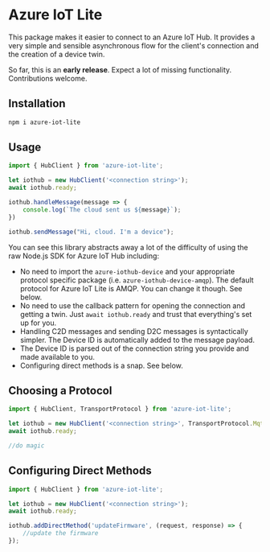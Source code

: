 # Azure IoT Lite
This package makes it easier to connect to an Azure IoT Hub. It provides a very simple and sensible asynchronous flow for the client's connection and the creation of a device twin.

So far, this is an **early release**. Expect a lot of missing functionality. Contributions welcome.

## Installation

``` bash
npm i azure-iot-lite
```

## Usage

``` ts
import { HubClient } from 'azure-iot-lite';

let iothub = new HubClient('<connection string>');
await iothub.ready;

iothub.handleMessage(message => {
    console.log(`The cloud sent us ${message}`);
})

iothub.sendMessage("Hi, cloud. I'm a device");
```

You can see this library abstracts away a lot of the difficulty of using the raw Node.js SDK for Azure IoT Hub including:

* No need to import the `azure-iothub-device` and your appropriate protocol specific package (i.e. `azure-iothub-device-amqp`). The default protocol for Azure IoT Lite is AMQP. You can change it though. See below.
* No need to use the callback pattern for opening the connection and getting a twin. Just `await iothub.ready` and trust that everything's set up for you.
* Handling C2D messages and sending D2C messages is syntactically simpler. The Device ID is automatically added to the message payload.
* The Device ID is parsed out of the connection string you provide and made available to you.
* Configuring direct methods is a snap. See below.

## Choosing a Protocol

``` ts
import { HubClient, TransportProtocol } from 'azure-iot-lite';

let iothub = new HubClient('<connection string>', TransportProtocol.Mqtt);
await iothub.ready;

//do magic

```

## Configuring Direct Methods

``` ts
import { HubClient } from 'azure-iot-lite';

let iothub = new HubClient('<connection string>');
await iothub.ready;

iothub.addDirectMethod('updateFirmware', (request, response) => {
    //update the firmware
});
```
